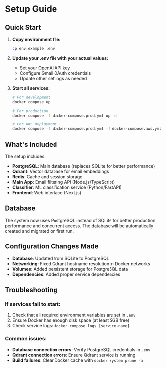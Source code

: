 # Setup Guide

## Quick Start

1. **Copy environment file:**
   ```bash
   cp env.example .env
   ```

2. **Update your .env file with your actual values:**
   - Set your OpenAI API key
   - Configure Gmail OAuth credentials
   - Update other settings as needed

3. **Start all services:**
   ```bash
   # For development
   docker compose up

   # For production
   docker compose -f docker-compose.prod.yml up -d

   # For AWS deployment
   docker compose -f docker-compose.prod.yml -f docker-compose.aws.yml up -d
   ```

## What's Included

The setup includes:
- **PostgreSQL**: Main database (replaces SQLite for better performance)
- **Qdrant**: Vector database for email embeddings
- **Redis**: Cache and session storage
- **Main App**: Email filtering API (Node.js/TypeScript)
- **Classifier**: ML classification service (Python/FastAPI)
- **Frontend**: Web interface (Next.js)

## Database

The system now uses PostgreSQL instead of SQLite for better production performance and concurrent access. The database will be automatically created and migrated on first run.

## Configuration Changes Made

- **Database**: Updated from SQLite to PostgreSQL
- **Networking**: Fixed Qdrant hostname resolution in Docker networks
- **Volumes**: Added persistent storage for PostgreSQL data
- **Dependencies**: Added proper service dependencies

## Troubleshooting

### If services fail to start:
1. Check that all required environment variables are set in `.env`
2. Ensure Docker has enough disk space (at least 5GB free)
3. Check service logs: `docker compose logs [service-name]`

### Common issues:
- **Database connection errors**: Verify PostgreSQL credentials in `.env`
- **Qdrant connection errors**: Ensure Qdrant service is running
- **Build failures**: Clear Docker cache with `docker system prune -a`
